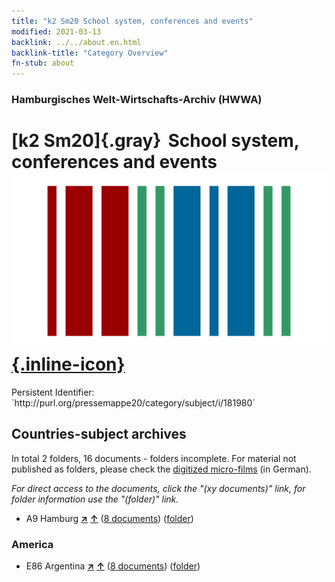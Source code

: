 ```yaml
---
title: "k2 Sm20 School system, conferences and events"
modified: 2021-03-13
backlink: ../../about.en.html
backlink-title: "Category Overview"
fn-stub: about
---
```


### Hamburgisches Welt-Wirtschafts-Archiv (HWWA)

# [k2 Sm20]{.gray}&#8201; School system, conferences and events &#160; [![Wikidata](/images/Wikidata-logo.svg "Wikidata"){.inline-icon}](http://www.wikidata.org/entity/Q104700201)

<div class="hint">Persistent Identifier: `http://purl.org/pressemappe20/category/subject/i/181980`</div>







## Countries-subject archives





In total 2 folders, 16 documents - folders incomplete.
For material not published as folders, please check the [digitized micro-films](/film/h1_sh.de.html) (in German).

_For direct access to the documents, click the "(xy documents)" link, for folder information use the "(folder)" link._


- A9 Hamburg [**&nearr;**](../../../geo/i/140905/about.en.html "Hamburg (all folders)") [**&uarr;**](../../../geo/about.en.html#A9 "Country category system") (<a href="https://pm20.zbw.eu/iiifview/folder/sh/140905,181980" title="about: Hamburg : School system, conferences and events" target="_blank">8 documents</a>) ([folder](../../../../folder/sh/1409xx/140905/1819xx/181980/about.en.html))

### America

- E86 Argentina [**&nearr;**](../../../geo/i/141692/about.en.html "Argentina (all folders)") [**&uarr;**](../../../geo/about.en.html#E86 "Country category system") (<a href="https://pm20.zbw.eu/iiifview/folder/sh/141692,181980" title="about: Argentina : School system, conferences and events" target="_blank">8 documents</a>) ([folder](../../../../folder/sh/1416xx/141692/1819xx/181980/about.en.html))








